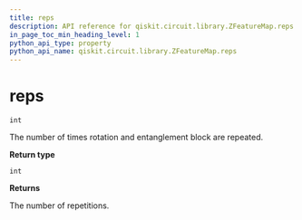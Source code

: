 ```yaml
---
title: reps
description: API reference for qiskit.circuit.library.ZFeatureMap.reps
in_page_toc_min_heading_level: 1
python_api_type: property
python_api_name: qiskit.circuit.library.ZFeatureMap.reps
---
```


# reps

<span id="qiskit.circuit.library.ZFeatureMap.reps" />

`int`

The number of times rotation and entanglement block are repeated.

**Return type**

`int`

**Returns**

The number of repetitions.

